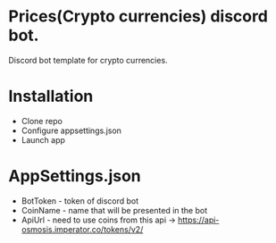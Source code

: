 # Prices(Crypto currencies) discord bot.
Discord bot template for crypto currencies.

# Installation

* Clone repo
* Configure appsettings.json
* Launch app

# AppSettings.json

* BotToken - token of discord bot
* CoinName - name that will be presented in the bot
* ApiUrl - need to use coins from this api -> https://api-osmosis.imperator.co/tokens/v2/

